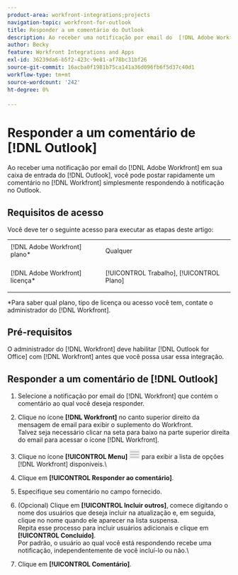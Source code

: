 ```yaml
---
product-area: workfront-integrations;projects
navigation-topic: workfront-for-outlook
title: Responder a um comentário do Outlook
description: Ao receber uma notificação por email do  [!DNL Adobe Workfront] na sua caixa de entrada do Outlook, você pode postar rapidamente um comentário no  [!DNL Workfront] simplesmente respondendo à notificação no Outlook.
author: Becky
feature: Workfront Integrations and Apps
exl-id: 36239da6-b5f2-423c-9e81-af78bc31bf26
source-git-commit: 16acba0f1981b75ca141a36d096fb6f5d37c40d1
workflow-type: tm+mt
source-wordcount: '242'
ht-degree: 0%

---
```


# Responder a um comentário de [!DNL Outlook]

Ao receber uma notificação por email do [!DNL Adobe Workfront] em sua caixa de entrada do [!DNL Outlook], você pode postar rapidamente um comentário no [!DNL Workfront] simplesmente respondendo à notificação no Outlook.

## Requisitos de acesso

Você deve ter o seguinte acesso para executar as etapas deste artigo:

<table style="table-layout:auto"> 
 <col> 
 <col> 
 <tbody> 
  <tr> 
   <td role="rowheader">[!DNL Adobe Workfront] plano*</td> 
   <td> <p>Qualquer</p> </td> 
  </tr> 
  <tr> 
   <td role="rowheader">[!DNL Adobe Workfront] licença*</td> 
   <td> <p>[!UICONTROL Trabalho], [!UICONTROL Plano]</p> </td> 
  </tr> 
 </tbody> 
</table>

&#42;Para saber qual plano, tipo de licença ou acesso você tem, contate o administrador do [!DNL Workfront].

## Pré-requisitos

O administrador do [!DNL Workfront] deve habilitar [!DNL Outlook for Office] com [!DNL Workfront] antes que você possa usar essa integração.

## Responder a um comentário de [!DNL Outlook]

1. Selecione a notificação por email do [!DNL Workfront] que contém o comentário ao qual você deseja responder.
1. Clique no ícone **[!DNL Workfront]** no canto superior direito da mensagem de email para exibir o suplemento do Workfront.\
   Talvez seja necessário clicar na seta para baixo na parte superior direita do email para acessar o ícone [!DNL Workfront].

1. Clique no ícone **[!UICONTROL Menu]** ![o365_addin_menu_icon.png](assets/o365-addin-menu2-icon.png) para exibir a lista de opções [!DNL Workfront] disponíveis.\


1. Clique em **[!UICONTROL Responder ao comentário]**.
1. Especifique seu comentário no campo fornecido.
1. (Opcional) Clique em **[!UICONTROL Incluir outros]**, comece digitando o nome dos usuários que deseja incluir na atualização e, em seguida, clique no nome quando ele aparecer na lista suspensa.\
   Repita esse processo para incluir usuários adicionais e clique em **[!UICONTROL Concluído]**.\
   Por padrão, o usuário ao qual você está respondendo recebe uma notificação, independentemente de você incluí-lo ou não.\

1. Clique em **[!UICONTROL Comentário]**.
